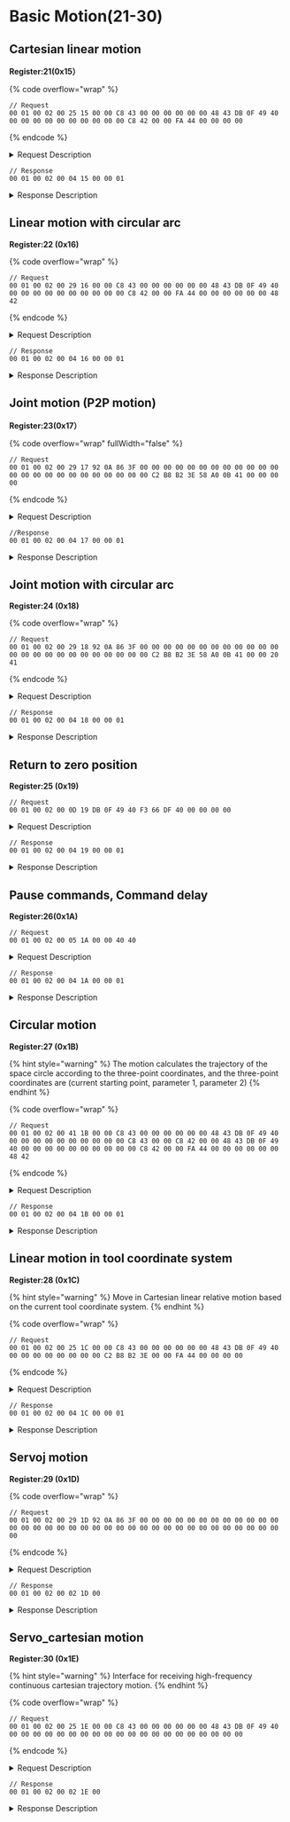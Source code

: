 # Basic Motion(21-30)

## Cartesian linear motion

**Register:21(0x15）**

{% code overflow="wrap" %}
```
// Request
00 01 00 02 00 25 15 00 00 C8 43 00 00 00 00 00 00 48 43 DB 0F 49 40 00 00 00 00 00 00 00 00 00 00 C8 42 00 00 FA 44 00 00 00 00
```
{% endcode %}

<details>

<summary>Request Description</summary>

```
//00 01    U16, Transaction ID
//00 02    U16, Protocol Identifier
//00 25    U16, Length 
//15       U8, Register
//00 00 C8 43	FP32, x=400mm
//00 00 00 00	FP32, z=200mm
//00 00 48 43	FP32, y=0mm
//DB 0F 49 40	FP32, roll=π
//00 00 00 00	FP32, pitch=0
//00 00 00 00	FP32, yaw=0
//00 00 C8 42	FP32, speed=100mm/s
//00 00 FA 44	FP32, acceleration=2000mm/s²
//00 00 00 00	FP32, 0motion time=0
```

</details>

```
// Response
00 01 00 02 00 04 15 00 00 01
```

<details>

<summary>Response Description</summary>

```
//00 01    U16, Transaction ID
//00 02    U16, Protocol Identifier
//00 04    U16, Length 
//15       U8, Register
//00       U8, State
//00 01    U16, Parameter
```

</details>

## Linear motion with circular arc

**Register:22 (0x16)**

{% code overflow="wrap" %}
```
// Request
00 01 00 02 00 29 16 00 00 C8 43 00 00 00 00 00 00 48 43 DB 0F 49 40 00 00 00 00 00 00 00 00 00 00 C8 42 00 00 FA 44 00 00 00 00 00 00 48 42
```
{% endcode %}

<details>

<summary>Request Description</summary>

```
//00 01    U16, Transaction ID
//00 02    U16, Protocol Identifier
//00 29    U16, Length 
//16       U8, Register
//00 00 00 00 FP32, y=0mm
//00 00 48 43 FP32, z=200mm
//DB 0F 49 40 FP32, roll=π
//00 00 00 00 FP32, pitch=0
//00 00 00 00 FP32, yaw=0
//00 00 C8 42 FP32, motion speed=100 mm/s
//00 00 FA 44 FP32, acceleration=2000 mm/s²
//00 00 00 00 FP32, motion time 0
//00 00 48 42 FP32, Arc blending radius=50 mm
```

</details>

```
// Response
00 01 00 02 00 04 16 00 00 01
```

<details>

<summary>Response Description</summary>

```
//00 01    U16, Transaction ID
//00 02    U16, Protocol Identifier
//00 04    U16, Length 
//16       U8, Register
//00       U8, State
//00 01    U16, Parameter
```

</details>

## Joint motion (P2P motion)

**Register:23(0x17）**

{% code overflow="wrap" fullWidth="false" %}
```
// Request
00 01 00 02 00 29 17 92 0A 86 3F 00 00 00 00 00 00 00 00 00 00 00 00 00 00 00 00 00 00 00 00 00 00 00 00 C2 B8 B2 3E 58 A0 0B 41 00 00 00 00
```
{% endcode %}

<details>

<summary>Request Description</summary>

```
//00 01    U16, Transaction ID
//00 02    U16, Protocol Identifier
//00 29    U16, Length 
//17       U8, Register
//92 0A 86 3F	FP32, Joint1=π/3 
//00 00 00 00	FP32, Joint2=0
//00 00 00 00	FP32, Joint3=0
//00 00 00 00	FP32, Joint4=0
//00 00 00 00	FP32, Joint5=0
//00 00 00 00	FP32, Joint6=0
//00 00 00 00	FP32, Joint7=0
//C2 B8 B2 3E	FP32, speed=0.3491 rad/s
//58 A0 0B 41	FP32, acceleration= 8.7266 rad/s²
//00 00 00 00	FP32, motion time=0
```

</details>

```
//Response
00 01 00 02 00 04 17 00 00 01
```

<details>

<summary>Response Description</summary>

```
//00 01    U16, Transaction ID
//00 02    U16, Protocol Identifier
//00 04    U16, Length 
//17       U8, Register
//00       U8, State
//00 01    U16, Parameter
```

</details>

## Joint motion with circular arc

**Register:24 (0x18)**

{% code overflow="wrap" %}
```
// Request
00 01 00 02 00 29 18 92 0A 86 3F 00 00 00 00 00 00 00 00 00 00 00 00 00 00 00 00 00 00 00 00 00 00 00 00 C2 B8 B2 3E 58 A0 0B 41 00 00 20 41
```
{% endcode %}

<details>

<summary>Request Description</summary>

```
//00 01    U16, Transaction ID
//00 02    U16, Protocol Identifier
//00 29    U16, Length 
//18       U8, Register
//92 0A 86 3F	FP32, Joint1=π/3
//00 00 00 00	FP32, Joint2=0
//00 00 00 00	FP32, Joint3=0
//00 00 00 00	FP32, Joint4=0
//00 00 00 00	FP32, Joint5=0
//00 00 00 00	FP32, Joint6=0
//00 00 00 00	FP32, Joint7=0
//C2 B8 B2 3E	FP32, speed=0.3491 rad/s
//58 A0 0B 41	FP32, acceleration=8.7266 rad/s²
//00 00 20 41	FP32, radius=10 mm
```

</details>

```
// Response
00 01 00 02 00 04 18 00 00 01 
```

<details>

<summary>Response Description</summary>

```
//00 01    U16, Transaction ID
//00 02    U16, Protocol Identifier
//00 04    U16, Length 
//18       U8, Register
//00       U8, State
//00 01    U16, Parameter
```

</details>

## Return to zero position

**Register:25 (0x19)**

```
// Request
00 01 00 02 00 0D 19 DB 0F 49 40 F3 66 DF 40 00 00 00 00
```

<details>

<summary>Request Description</summary>

```
//00 01    U16, Transaction ID
//00 02    U16, Protocol Identifier
//00 0D    U16, Length 
//19       U8, Register
//DB 0F 49 40	FP32, speed=50 rad/s
//F3 66 DF 40	FP32, acceleration=600 rad/s²
//00 00 00 00	FP32, motion time=0
```

</details>

```
// Response
00 01 00 02 00 04 19 00 00 01
```

<details>

<summary>Response Description</summary>

```
//00 01    U16, Transaction ID
//00 02    U16, Protocol Identifier
//00 04    U16, Length 
//19       U8, Register
//00       U8, State
//00 01    U16, Parameter
```

</details>

## Pause commands, Command delay

**Register:26(0x1A)**

```
// Request
00 01 00 02 00 05 1A 00 00 40 40
```

<details>

<summary>Request Description</summary>

```
//00 01    U16, Transaction ID
//00 02    U16, Protocol Identifier
//00 05    U16, Length 
//1A       U8, Register
//00 00 40 40 FP32, Pause time=3s
```

</details>

```
// Response
00 01 00 02 00 04 1A 00 00 01
```

<details>

<summary>Response Description</summary>

```
//00 01    U16, Transaction ID
//00 02    U16, Protocol Identifier
//00 04    U16, Length 
//1A       U8, Register
//00       U8, State
//00 01    U16, Parameter
```

</details>

## Circular motion

**Register:27 (0x1B)**

{% hint style="warning" %}
The motion calculates the trajectory of the space circle according to the three-point coordinates, and the three-point coordinates are (current starting point, parameter 1, parameter 2)
{% endhint %}

{% code overflow="wrap" %}
```
// Request
00 01 00 02 00 41 1B 00 00 C8 43 00 00 00 00 00 00 48 43 DB 0F 49 40 00 00 00 00 00 00 00 00 00 00 C8 43 00 00 C8 42 00 00 48 43 DB 0F 49 40 00 00 00 00 00 00 00 00 00 00 C8 42 00 00 FA 44 00 00 00 00 00 00 48 42
```
{% endcode %}

<details>

<summary>Request Description</summary>

{% code overflow="wrap" %}
```
//00 01    U16, Transaction ID
//00 02    U16, Protocol Identifier
//00 41    U16, Length 
//1B       U8, Register
//00 00 C8 43 FP32, x=400 mm
//00 00 00 00 FP32, y=0mm
//00 00 48 43 FP32, z=200 mm
//DB 0F 49 40 FP32, roll=π
//00 00 00 00 FP32, pitch=0
//00 00 00 00 FP32, yaw=0
//00 00 C8 43 FP32, x=400 mm
//00 00 C8 42 FP32, y=0mm
//00 00 48 43 FP32, z=200 mm
//DB 0F 49 40 FP32, roll=π
//00 00 00 00 FP32, pitch=0
//00 00 00 00 FP32, yaw=0
//00 00 C8 42 FP32, speed=100 mm/s
//00 00 FA 44 FP32, acceleration 2000 mm/s²
//00 00 00 00 FP32, motion time=0
//00 00 48 42 FP32, Percentage of the length of arc in motion to circumference=50%
```
{% endcode %}

</details>

```
// Response
00 01 00 02 00 04 1B 00 00 01
```

<details>

<summary>Response Description</summary>

```
//00 01    U16, Transaction ID
//00 02    U16, Protocol Identifier
//00 04    U16, Length 
//1B       U8, Register
//00       U8, State
//00 01    U16, Parameter
```

</details>

## Linear motion in tool coordinate system

**Register:28 (0x1C)**

{% hint style="warning" %}
Move in Cartesian linear relative motion based on the current tool coordinate system.
{% endhint %}

{% code overflow="wrap" %}
```
// Request
00 01 00 02 00 25 1C 00 00 C8 43 00 00 00 00 00 00 48 43 DB 0F 49 40 00 00 00 00 00 00 00 00 C2 B8 B2 3E 00 00 FA 44 00 00 00 00 
```
{% endcode %}

<details>

<summary>Request Description</summary>

```
//00 01    U16, Transaction ID
//00 02    U16, Protocol Identifier
//00 25    U16, Length 
//1C       U8, Register
//00 00 C8 43	FP32, x=400 mm
//00 00 00 00	FP32, y=0 mm
//00 00 48 43	FP32, z=200 mm
//DB 0F 49 40	FP32, roll=π
//00 00 00 00	FP32, pitch=0
//00 00 00 00	FP32, yaw=0
//C2 B8 B2 3E	FP32, speed=20 mm/s
//00 00 FA 44	FP32, acceleration=2000 mm/s²
//00 00 00 00	FP32, motion time=0
```

</details>

```
// Response
00 01 00 02 00 04 1C 00 00 01
```

<details>

<summary>Response Description</summary>

```
//00 01    U16, Transaction ID
//00 02    U16, Protocol Identifier
//00 04    U16, Length 
//1C       U8, Register
//00       U8, State
//00 01    U16, Parameter
```

</details>

## Servoj motion

**Register:29 (0x1D)**

{% code overflow="wrap" %}
```
// Request
00 01 00 02 00 29 1D 92 0A 86 3F 00 00 00 00 00 00 00 00 00 00 00 00 00 00 00 00 00 00 00 00 00 00 00 00 00 00 00 00 00 00 00 00 00 00 00 00 
```
{% endcode %}

<details>

<summary>Request Description</summary>

```
//00 01    U16, Transaction ID
//00 02    U16, Protocol Identifier
//00 29    U16, Length 
//1D       U8, Register
//92 0A 86 3F	FP32, Joint1=π/3
//00 00 00 00	FP32, Joint2=0
//00 00 00 00	FP32, Joint3=0
//00 00 00 00	FP32, Joint4=0
//00 00 00 00	FP32, Joint5=0
//00 00 00 00	FP32, Joint6=0
//00 00 00 00	FP32, Joint7=0
//00 00 00 00	FP32, speed  meaningless  0
//00 00 00 00	FP32, acceleration  meaningless  0
//00 00 00 00	FP32, motion time  meaningless  0
```

</details>

```
// Response
00 01 00 02 00 02 1D 00
```

<details>

<summary>Response Description</summary>

```
//00 01    U16, Transaction ID
//00 02    U16, Protocol Identifier
//00 02    U16, Length 
//1D       U8, Register
//00       U8, State
```

</details>

## Servo\_cartesian motion

**Register:30 (0x1E)**

{% hint style="warning" %}
Interface for receiving high-frequency continuous cartesian trajectory motion.
{% endhint %}

{% code overflow="wrap" %}
```
// Request
00 01 00 02 00 25 1E 00 00 C8 43 00 00 00 00 00 00 48 43 DB 0F 49 40 00 00 00 00 00 00 00 00 00 00 00 00 00 00 00 00 00 00 00 00 
```
{% endcode %}

<details>

<summary>Request Description</summary>

```
//00 01    U16, Transaction ID
//00 02    U16, Protocol Identifier
//00 25    U16, Length 
//1E       U8, Register
//00 00 C8 43	FP32, x=400mm
//00 00 00 00	FP32, y=0mm
//00 00 48 43	FP32, z=200mm
//DB 0F 49 40	FP32, roll=π
//00 00 00 00	FP32, pitch=0
//00 00 00 00	FP32, yaw=0
//00 00 00 00	FP32, speed, meaningless, 0
//00 00 00 00	FP32, acceleration, meaningless, 0
//00 00 00 00	FP32, 
Motion coordinate system：
0 ：the base coordinate system
1 ：the tool coordinate system
```

</details>

```
// Response
00 01 00 02 00 02 1E 00 
```

<details>

<summary>Response Description</summary>

```
//00 01    U16, Transaction ID
//00 02    U16, Protocol Identifier
//00 02    U16, Length 
//1E       U8, Register
//00       U8, State
```

</details>
